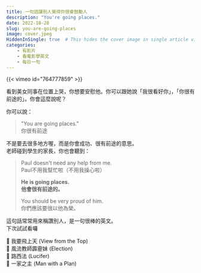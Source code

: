 ```yaml
---
title: 一句話讓別人覺得你很會鼓勵人
description: "You're going places."
date: 2022-10-28
slug: you-are-going-places
image: cover.jpeg
HiddenInSingle: true  # This hides the cover image in single article view
categories:
    - 有影片
    - 看電影學英文
    - 每日一句
---
```


{{< vimeo id="764777859" >}}

看到美女同事在位置上哭，你想要安慰他。你可以跟她說「我很看好你」，「你很有前途的」。你會這麼說呢？


你可以說：
> "You are going places."  
> 你很有前途

不是要去很多地方喔，而是你會成功、很有前途的意思。  
老師碰到學生的家長，你也會聽到：

> Paul doesn't need any help from me.  
> Paul不用我幫忙啦（不用我操心啦）
>
> **He is going places.**  
> **他會很有前途的。**
>
> You should be very proud of him.  
> 你們應該要很以他為榮。


這句話常常用來稱讚別人，是一句很棒的英文。  
下次試試看囉


🎥 我要飛上天 (View from the Top)  
🎥 風流教師霹靂妹 (Election)  
🎥 路西法 (Lucifer)   
🎥 一家之主 (Man with a Plan)